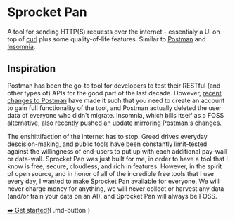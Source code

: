 # Sprocket Pan

A tool for sending HTTP(S) requests over the internet - essentialy a UI on top of [curl](https://curl.se/) plus some quality-of-life features. Similar to [Postman](https://www.postman.com/) and [Insomnia](https://insomnia.rest/).

## Inspiration

Postman has been the go-to tool for developers to test their RESTful (and other types of) APIs for the good part of the last decade. However, [recent changes to Postman](https://www.reddit.com/r/webdev/comments/17wqn5a/fuck_you_postman/) have made it such that you need to create an account to gain full functionality of the tool, and Postman actually deleted the user data of everyone who didn't migrate. Insomnia, which bills itself as a FOSS alternative, also recently pushed an [update mirroring Postman's changes](https://www.reddit.com/r/webdev/comments/1ak7wtk/with_insomnia_now_joining_postman_in_forcing/).

The enshittifaction of the internet has to stop. Greed drives everyday descision-making, and public tools have been constantly limit-tested against the willingness of end-users to put up with each additional pay-wall or data-wall. Sprocket Pan was just built for me, in order to have a tool that I know is free, secure, cloudless, and rich in features. However, in the spirit of open source, and in honor of all of the incredible free tools that I use every day, I wanted to make Sprocket Pan available for everyone. We will never charge money for anything, we will never collect or harvest any data (and/or train your data on an AI), and Sprocket Pan will always be FOSS.

[:arrow_right: Get started!](getting-started/download){ .md-button }
